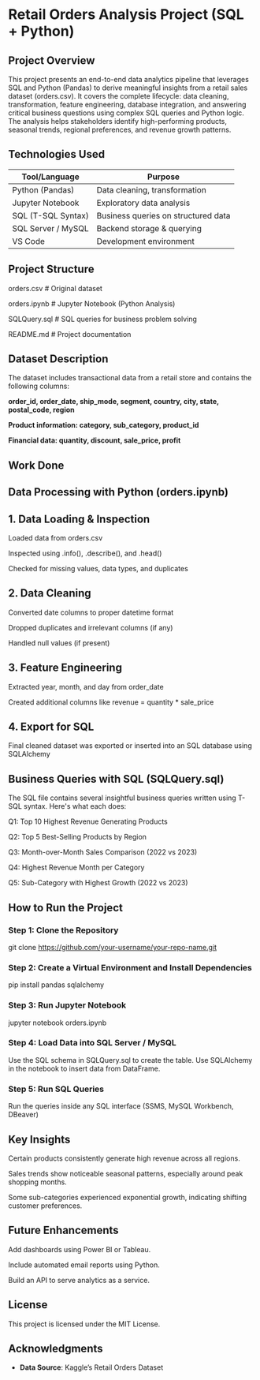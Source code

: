 # Retail Orders Analysis Project (SQL + Python)
## Project Overview
This project presents an end-to-end data analytics pipeline that leverages SQL and Python (Pandas) to derive meaningful insights from a retail sales dataset (orders.csv). It covers the complete lifecycle: data cleaning, transformation, feature engineering, database integration, and answering critical business questions using complex SQL queries and Python logic.
The analysis helps stakeholders identify high-performing products, seasonal trends, regional preferences, and revenue growth patterns.

## Technologies Used
| Tool/Language      | Purpose                             |
| ------------------ | ----------------------------------- |
| Python (Pandas)    | Data cleaning, transformation       |
| Jupyter Notebook   | Exploratory data analysis           |
| SQL (T-SQL Syntax) | Business queries on structured data |
| SQL Server / MySQL | Backend storage & querying          |
| VS Code            | Development environment             |

## Project Structure
   orders.csv            # Original dataset
   
   orders.ipynb          # Jupyter Notebook (Python Analysis)
   
   SQLQuery.sql          # SQL queries for business problem solving
   
   README.md             # Project documentation

## Dataset Description
The dataset includes transactional data from a retail store and contains the following columns:

**order_id, order_date, ship_mode, segment, country, city, state, postal_code, region**

**Product information: category, sub_category, product_id**

**Financial data: quantity, discount, sale_price, profit**


## Work Done
## Data Processing with Python (orders.ipynb)
## 1. Data Loading & Inspection
   
   Loaded data from orders.csv
   
   Inspected using .info(), .describe(), and .head()
   
   Checked for missing values, data types, and duplicates


## 2. Data Cleaning
   
   Converted date columns to proper datetime format
   
   Dropped duplicates and irrelevant columns (if any)
   
   Handled null values (if present)


## 3. Feature Engineering
   
   Extracted year, month, and day from order_date
   
   Created additional columns like revenue = quantity * sale_price
   

## 4. Export for SQL
   
   Final cleaned dataset was exported or inserted into an SQL database using SQLAlchemy
   

## Business Queries with SQL (SQLQuery.sql)
The SQL file contains several insightful business queries written using T-SQL syntax. Here's what each does:

Q1: Top 10 Highest Revenue Generating Products

Q2: Top 5 Best-Selling Products by Region

Q3: Month-over-Month Sales Comparison (2022 vs 2023)

Q4: Highest Revenue Month per Category

Q5: Sub-Category with Highest Growth (2022 vs 2023)

## How to Run the Project
### Step 1: Clone the Repository
  git clone https://github.com/your-username/your-repo-name.git

### Step 2: Create a Virtual Environment and Install Dependencies
  pip install pandas sqlalchemy

### Step 3: Run Jupyter Notebook
  jupyter notebook orders.ipynb

### Step 4: Load Data into SQL Server / MySQL
  Use the SQL schema in SQLQuery.sql to create the table.
  Use SQLAlchemy in the notebook to insert data from DataFrame.
  
### Step 5: Run SQL Queries
  Run the queries inside any SQL interface (SSMS, MySQL Workbench, DBeaver)

## Key Insights

  Certain products consistently generate high revenue across all regions.
  
  Sales trends show noticeable seasonal patterns, especially around peak shopping months.
  
  Some sub-categories experienced exponential growth, indicating shifting customer preferences.
  
  
## Future Enhancements

  Add dashboards using Power BI or Tableau.

  Include automated email reports using Python.
  
  Build an API to serve analytics as a service.


## License
  This project is licensed under the MIT License.

## Acknowledgments
- **Data Source**: Kaggle’s Retail Orders Dataset

